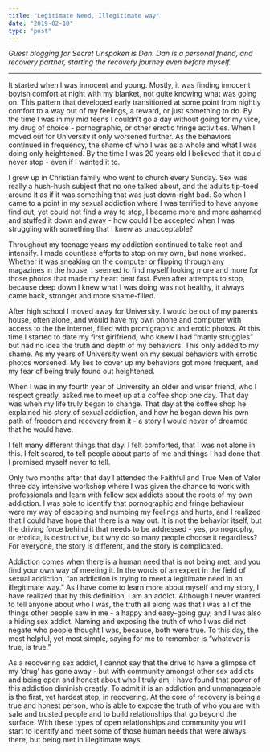 ```yaml
---
title: "Legitimate Need, Illegitimate way"
date: "2019-02-18"
type: "post"
---
```


_Guest blogging for Secret Unspoken is Dan. Dan is a personal friend, and recovery partner, starting the recovery journey even before myself._

---

It started when I was innocent and young. Mostly, it was finding innocent boyish comfort at night with my blanket, not quite knowing what was going on. This pattern that developed early transitioned at some point from nightly comfort to a way out of my feelings, a reward, or just something to do. By the time I was in my mid teens I couldn’t go a day without going for my vice, my drug of choice - pornographic, or other errotic fringe activities. When I moved out for University it only worsened further. As the behaviors continued in frequency, the shame of who I was as a whole and what I was doing only heightened. By the time I was 20 years old I believed that it could never stop - even if I wanted it to. 

I grew up in Christian family who went to church every Sunday. Sex was really a hush-hush subject that no one talked about, and the adults tip-toed around it as if it was something that was just down-right bad. So when I came to a point in my sexual addiction where I was terrified to have anyone find out, yet could not find a way to stop, I became more and more ashamed and stuffed it down and away - how could I be accepted when I was struggling with something that I knew as unacceptable?

Throughout my teenage years my addiction continued to take root and intensify. I made countless efforts to stop on my own, but none worked. Whether it was sneaking on the computer or flipping through any magazines in the house, I seemed to find myself looking more and more for those photos that made my heart beat fast. Even after attempts to stop, because deep down I knew what I was doing was not healthy, it always came back, stronger and more shame-filled. 

After high school I moved away for University. I would be out of my parents house, often alone, and would have my own phone and computer with access to the the internet, filled with promigraphic and erotic photos. At this time I started to date my first girlfriend, who knew I had “manly struggles” but had no idea the truth and depth of my behaviors. This only added to my shame. As my years of University went on my sexual behaviors with errotic photos worsened. My lies to cover up my behaviors got more frequent, and my fear of being truly found out heightened. 

When I was in my fourth year of University an older and wiser friend, who I respect greatly, asked me to meet up at a coffee shop one day. That day was when my life truly began to change. That day at the coffee shop he explained his story of sexual addiction, and how he began down his own path of freedom and recovery from it - a story I would never of dreamed that he would have. 
 
I felt many different things that day. I felt comforted, that I was not alone in this. I felt scared, to tell people about parts of me and things I had done that I promised myself never to tell. 

Only two months after that day I attended the Faithful and True Men of Valor three day intensive workshop where I was given the chance to work with professionals and learn with fellow sex addicts about the roots of my own addiction. I was able to identify that pornographic and fringe behaviour were my way of escaping and numbing my feelings and hurts, and I realized that I could have hope that there is a way out. It is not the behavior itself, but the driving force behind it that needs to be addressed - yes, pornogrophy, or erotica, is destructive, but why do so many people choose it regardless? For everyone, the story is different, and the story is complicated. 

Addiction comes when there is a human need that is not being met, and you find your own way of meeting it. In the words of an expert in the field of sexual addiction, “an addiction is trying to meet a legitimate need in an illegitimate way.” As I have come to learn more about myself and my story, I have realized that by this definition, I am an addict. Although I never wanted to tell anyone about who I was, the truth all along was that I was all of the things other people saw in me - a happy and easy-going guy, and I was also a hiding sex addict. Naming and exposing the truth of who I was did not negate who people thought I was, because, both were true. To this day, the most helpful, yet most simple, saying for me to remember is “whatever is true, is true.”

As a recovering sex addict, I cannot say that the drive to have a glimpse of my ‘drug’ has gone away - but with community amongst other sex addicts and being open and honest about who I truly am, I have found that power of this addiction diminish greatly. To admit it is an addiction and unmanageable is the first, yet hardest step, in recovering. At the core of recovery is being a true and honest person, who is able to expose the truth of who you are with safe and trusted people and to build relationships that go beyond the surface. With these types of open relationships and community you will start to identify and meet some of those human needs that were always there, but being met in illegitimate ways. 
